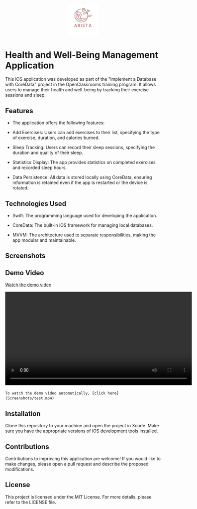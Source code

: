 
<div align="center">
<img src="Screenshots/icone.png" alt="" width="100">
</div>

# Health and Well-Being Management Application

<p>This iOS application was developed as part of the "Implement a Database with CoreData" project in the OpenClassrooms training program. It allows users to manage their health and well-being by tracking their exercise sessions and sleep.</p>

## Features

- The application offers the following features:

- Add Exercises: Users can add exercises to their list, specifying the type of exercise, duration, and calories burned.

- Sleep Tracking: Users can record their sleep sessions, specifying the duration and quality of their sleep.

- Statistics Display: The app provides statistics on completed exercises and recorded sleep hours.

- Data Persistence: All data is stored locally using CoreData, ensuring information is retained even if the app is restarted or the device is rotated.

## Technologies Used

- Swift: The programming language used for developing the application.

- CoreData: The built-in iOS framework for managing local databases.

- MVVM: The architecture used to separate responsibilities, making the app modular and maintainable.

## Screenshots

## Demo Video

[Watch the demo video](Screenshots/test.mp4)

<video width="600" controls autoplay>
        <source src="Screenshots/test.mp4" type="video/mp4">
        Your browser does not support the video tag.
    </video>
    
    To watch the demo video automatically, [click here](Screenshots/test.mp4)
    
## Installation

Clone this repository to your machine and open the project in Xcode. Make sure you have the appropriate versions of iOS development tools installed.

## Contributions

Contributions to improving this application are welcome! If you would like to make changes, please open a pull request and describe the proposed modifications.


## License

This project is licensed under the MIT License. For more details, please refer to the LICENSE file.

